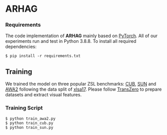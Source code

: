 # ARHAG
### Requirements
The code implementation of **ARHAG** mainly based on [PyTorch](https://pytorch.org/). All of our experiments run and test in Python 3.8.8. To install all required dependencies:
```
$ pip install -r requirements.txt
```

## Training

We trained the model on three popular ZSL benchmarks: [CUB](http://www.vision.caltech.edu/visipedia/CUB-200-2011.html), [SUN](http://cs.brown.edu/~gmpatter/sunattributes.html) and [AWA2](http://cvml.ist.ac.at/AwA2/) following the data split of [xlsa17](http://datasets.d2.mpi-inf.mpg.de/xian/xlsa17.zip). 
Please follow [TransZero](https://github.com/shiming-chen/TransZero) to prepare datasets and extract visual features.

### Training Script

```
$ python train_awa2.py
$ python train_cub.py
$ python train_sun.py
